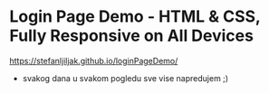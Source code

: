 # Login Page Demo - HTML & CSS, Fully Responsive on All Devices

https://stefanljiljak.github.io/loginPageDemo/

- svakog dana u svakom pogledu sve vise napredujem ;)